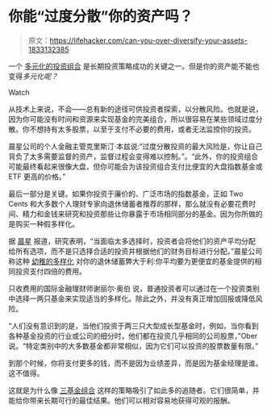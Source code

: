# 你能“过度分散”你的资产吗？

> 原文：<https://lifehacker.com/can-you-over-diversify-your-assets-1833132385>

一个 [多元化的投资组合](https://lifehacker.com/what-it-means-to-diversify-your-assets-1830708509) 是长期投资策略成功的关键之一。但是你的资产能不能也变得*多元化呢？* 

Watch

从技术上来说，不会——总有新的途径可供投资者探索，以分散风险。也就是说，因为你可能没有时间和资源来实现基金的完美组合，所以很容易在某些领域过度分散。你不想持有太多股票，以至于支付不必要的费用，或者无法监控你的投资。

晨星公司的个人金融主管克里斯汀·本兹说:“过度分散投资的最大风险是，你让自己背负了太多需要监督的资产，监督过程会变得难以控制。”。“此外，你的投资组合可能最终看起来很像大盘，但你可能会为该投资组合支付比便宜的大盘指数基金或 ETF 更高的价格。”

最后一部分是关键。如果你投资于廉价的、广泛市场的指数基金，正如 Two Cents 和大多数个人理财专家向退休储蓄者推荐的那样，那么就没有必要花费时间、精力和金钱来研究和投资那些让你暴露于市场相同部分的基金。因为你所做的是购买一种假多样化。

据 [晨星](https://www.morningstar.com/blog/2017/12/15/choice-overload.html) 报道，研究表明，“当面临太多选择时，投资者会将他们的资产平均分配给所有选项，而不是只选择合适的投资并根据他们的财务目标进行分配。”晨星公司称这种 [幼稚的多样化](https://www.morningstar.com/blog/2017/12/15/choice-overload.html) 对你的退休储蓄弊大于利:你平均要为更便宜的基金提供的相同投资支付四倍的费用。

只收费用的国际金融理财师谢丽尔·奥伯 说，普通投资者可以通过在一个投资类别中选择一两只基金来实现适当的多样化。除此之外，并没有真正增加回报或降低风险。

“人们没有意识到的是，当他们投资于两三只大型成长型基金时，例如，当你看到各种基金投资的行业或公司的细分时，他们都在投资几乎相同的公司股票，”Ober 说。“特定类别中的大多数基金都非常相似，因为它们可以投资的股票数量有限。”

到那个时候，你将支付更多的钱，而不是因为业绩差异，而是因为基金经理是谁。这不值得。

这就是为什么像 [三基金组合](https://twocents.lifehacker.com/simplify-your-investments-with-the-3-fund-portfolio-1831746735) 这样的策略吸引了如此多的追随者。它们很简单，并能给你带来长期可行的最佳结果。他们可以相对容易地获得可观的报酬。